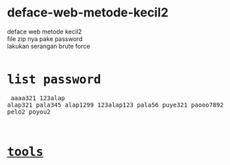# deface-web-metode-kecil2
deface web metode kecil2 <br />
file zip nya pake password <br /> lakukan serangan brute force <pre><h1>list password</h1>
aaaa321
123alap
alap321
pala345
alap1299
123alap123
pala56
puye321
paooo7892
apala11
pelo2
poyou2
<h1><a href="https://github.com/elangredcyberteam/BFpassword.zip">tools</a></h1>
</pre>
